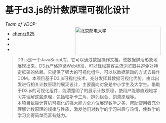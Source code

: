 <html>
    <body>
        <h1>基于d3.js的计数原理可视化设计</h1>
        <em>Team of VDCP:</em><br />
        <a href="http://www.bupt.edu.cn"><img height="92" width="278" src="http://www.bupt.edu.cn/img/logo.gif" align="right" alt="北京邮电大学" /></a>
        <ul>
            <li><a href="https://github.com/chenrz925">chenrz925</a></li>
            <li></li>
            <li></li>
            <li></li>
        </ul>
        <blockquote>
            D3.js是一个JavaScript库，它可以通过数据操作文档，使数据鲜活形象地展现出来。D3.js严格遵循Web标准，可以轻松兼容主流浏览器并避免对特定框架的依赖。它提供了强大的可视化组件，可以以数据驱动的方式去操作DOM。本项目基于D3.js可视化技术，充分发挥其数据可视化优势。由此出发进行相关计数原理的展现设计，主要面向对象是中小学生及大学生。借助于D3.js的可视化组件，能清楚明了的展示计数原理，使用户能够直观地学习并理解这些原理，包括帕斯卡三角、排列组合、鸽巢原理等。<br />
            本项目依靠计算机可视化的强大能力全方位展现数学之美，帮助使用者充分理解计数原理的规律与性质，激发他们对数学的学习兴趣与热情，使数学的学习变得简单而富有魅力。
        </blockquote>
    </body>
</html>

